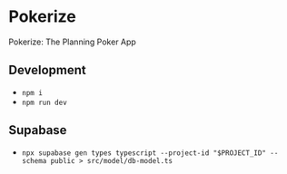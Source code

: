 # Pokerize

Pokerize: The Planning Poker App

## Development

- `npm i`
- `npm run dev`

## Supabase

- `npx supabase gen types typescript --project-id "$PROJECT_ID" --schema public > src/model/db-model.ts`
